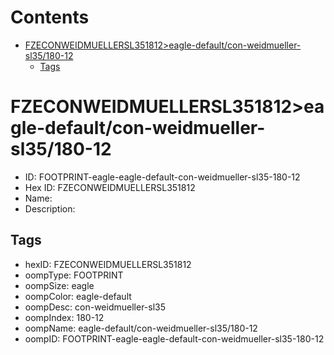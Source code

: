 



Contents
========

* [FZECONWEIDMUELLERSL351812>eagle-default/con-weidmueller-sl35/180-12](#fzeconweidmuellersl351812eagle-defaultcon-weidmueller-sl35180-12)
	* [Tags](#tags)

# FZECONWEIDMUELLERSL351812>eagle-default/con-weidmueller-sl35/180-12

- ID: FOOTPRINT-eagle-eagle-default-con-weidmueller-sl35-180-12
- Hex ID: FZECONWEIDMUELLERSL351812
- Name: 
- Description: 

## Tags

- hexID: FZECONWEIDMUELLERSL351812
- oompType: FOOTPRINT
- oompSize: eagle
- oompColor: eagle-default
- oompDesc: con-weidmueller-sl35
- oompIndex: 180-12
- oompName: eagle-default/con-weidmueller-sl35/180-12
- oompID: FOOTPRINT-eagle-eagle-default-con-weidmueller-sl35-180-12
